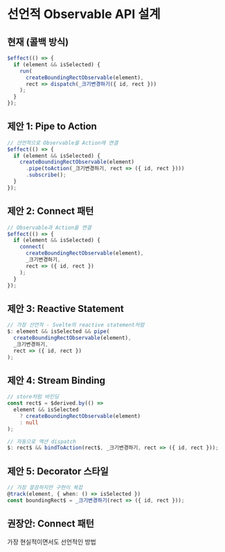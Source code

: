 # 선언적 Observable API 설계

## 현재 (콜백 방식)
```typescript
$effect(() => {
  if (element && isSelected) {
    run(
      createBoundingRectObservable(element),
      rect => dispatch(_크기변경하기({ id, rect }))
    );
  }
});
```

## 제안 1: Pipe to Action
```typescript
// 선언적으로 Observable을 Action에 연결
$effect(() => {
  if (element && isSelected) {
    createBoundingRectObservable(element)
      .pipe(toAction(_크기변경하기, rect => ({ id, rect })))
      .subscribe();
  }
});
```

## 제안 2: Connect 패턴
```typescript
// Observable과 Action을 연결
$effect(() => {
  if (element && isSelected) {
    connect(
      createBoundingRectObservable(element),
      _크기변경하기,
      rect => ({ id, rect })
    );
  }
});
```

## 제안 3: Reactive Statement
```typescript
// 가장 선언적 - Svelte의 reactive statement처럼
$: element && isSelected && pipe(
  createBoundingRectObservable(element),
  _크기변경하기,
  rect => ({ id, rect })
);
```

## 제안 4: Stream Binding
```typescript
// store처럼 바인딩
const rect$ = $derived.by(() => 
  element && isSelected 
    ? createBoundingRectObservable(element) 
    : null
);

// 자동으로 액션 dispatch
$: rect$ && bindToAction(rect$, _크기변경하기, rect => ({ id, rect }));
```

## 제안 5: Decorator 스타일
```typescript
// 가장 깔끔하지만 구현이 복잡
@track(element, { when: () => isSelected })
const boundingRect$ = _크기변경하기(rect => ({ id, rect }));
```

## 권장안: Connect 패턴
가장 현실적이면서도 선언적인 방법
